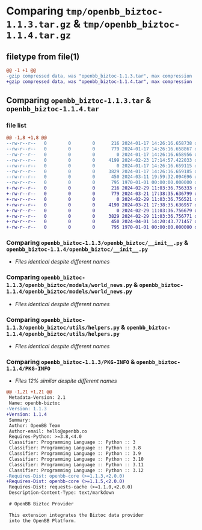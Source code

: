 # Comparing `tmp/openbb_biztoc-1.1.3.tar.gz` & `tmp/openbb_biztoc-1.1.4.tar.gz`

## filetype from file(1)

```diff
@@ -1 +1 @@
-gzip compressed data, was "openbb_biztoc-1.1.3.tar", max compression
+gzip compressed data, was "openbb_biztoc-1.1.4.tar", max compression
```

## Comparing `openbb_biztoc-1.1.3.tar` & `openbb_biztoc-1.1.4.tar`

### file list

```diff
@@ -1,8 +1,8 @@
--rw-r--r--   0        0        0      216 2024-01-17 14:26:16.658738 openbb_biztoc-1.1.3/README.md
--rw-r--r--   0        0        0      779 2024-01-17 14:26:16.658867 openbb_biztoc-1.1.3/openbb_biztoc/__init__.py
--rw-r--r--   0        0        0        0 2024-01-17 14:26:16.658956 openbb_biztoc-1.1.3/openbb_biztoc/models/__init__.py
--rw-r--r--   0        0        0     4199 2024-02-23 17:14:57.422033 openbb_biztoc-1.1.3/openbb_biztoc/models/world_news.py
--rw-r--r--   0        0        0        0 2024-01-17 14:26:16.659115 openbb_biztoc-1.1.3/openbb_biztoc/utils/__init__.py
--rw-r--r--   0        0        0     3829 2024-01-17 14:26:16.659185 openbb_biztoc-1.1.3/openbb_biztoc/utils/helpers.py
--rw-r--r--   0        0        0      450 2024-03-11 19:59:32.094696 openbb_biztoc-1.1.3/pyproject.toml
--rw-r--r--   0        0        0      795 1970-01-01 00:00:00.000000 openbb_biztoc-1.1.3/PKG-INFO
+-rw-r--r--   0        0        0      216 2024-02-29 11:03:36.756333 openbb_biztoc-1.1.4/README.md
+-rw-r--r--   0        0        0      779 2024-03-21 17:38:35.636799 openbb_biztoc-1.1.4/openbb_biztoc/__init__.py
+-rw-r--r--   0        0        0        0 2024-02-29 11:03:36.756521 openbb_biztoc-1.1.4/openbb_biztoc/models/__init__.py
+-rw-r--r--   0        0        0     4199 2024-03-21 17:38:35.636957 openbb_biztoc-1.1.4/openbb_biztoc/models/world_news.py
+-rw-r--r--   0        0        0        0 2024-02-29 11:03:36.756679 openbb_biztoc-1.1.4/openbb_biztoc/utils/__init__.py
+-rw-r--r--   0        0        0     3829 2024-02-29 11:03:36.756771 openbb_biztoc-1.1.4/openbb_biztoc/utils/helpers.py
+-rw-r--r--   0        0        0      450 2024-04-01 14:20:43.771457 openbb_biztoc-1.1.4/pyproject.toml
+-rw-r--r--   0        0        0      795 1970-01-01 00:00:00.000000 openbb_biztoc-1.1.4/PKG-INFO
```

### Comparing `openbb_biztoc-1.1.3/openbb_biztoc/__init__.py` & `openbb_biztoc-1.1.4/openbb_biztoc/__init__.py`

 * *Files identical despite different names*

### Comparing `openbb_biztoc-1.1.3/openbb_biztoc/models/world_news.py` & `openbb_biztoc-1.1.4/openbb_biztoc/models/world_news.py`

 * *Files identical despite different names*

### Comparing `openbb_biztoc-1.1.3/openbb_biztoc/utils/helpers.py` & `openbb_biztoc-1.1.4/openbb_biztoc/utils/helpers.py`

 * *Files identical despite different names*

### Comparing `openbb_biztoc-1.1.3/PKG-INFO` & `openbb_biztoc-1.1.4/PKG-INFO`

 * *Files 12% similar despite different names*

```diff
@@ -1,21 +1,21 @@
 Metadata-Version: 2.1
 Name: openbb-biztoc
-Version: 1.1.3
+Version: 1.1.4
 Summary: 
 Author: OpenBB Team
 Author-email: hello@openbb.co
 Requires-Python: >=3.8,<4.0
 Classifier: Programming Language :: Python :: 3
 Classifier: Programming Language :: Python :: 3.8
 Classifier: Programming Language :: Python :: 3.9
 Classifier: Programming Language :: Python :: 3.10
 Classifier: Programming Language :: Python :: 3.11
 Classifier: Programming Language :: Python :: 3.12
-Requires-Dist: openbb-core (>=1.1.3,<2.0.0)
+Requires-Dist: openbb-core (>=1.1.5,<2.0.0)
 Requires-Dist: requests-cache (>=1.1.0,<2.0.0)
 Description-Content-Type: text/markdown
 
 # OpenBB Biztoc Provider
 
 This extension integrates the Biztoc data provider
 into the OpenBB Platform.
```

